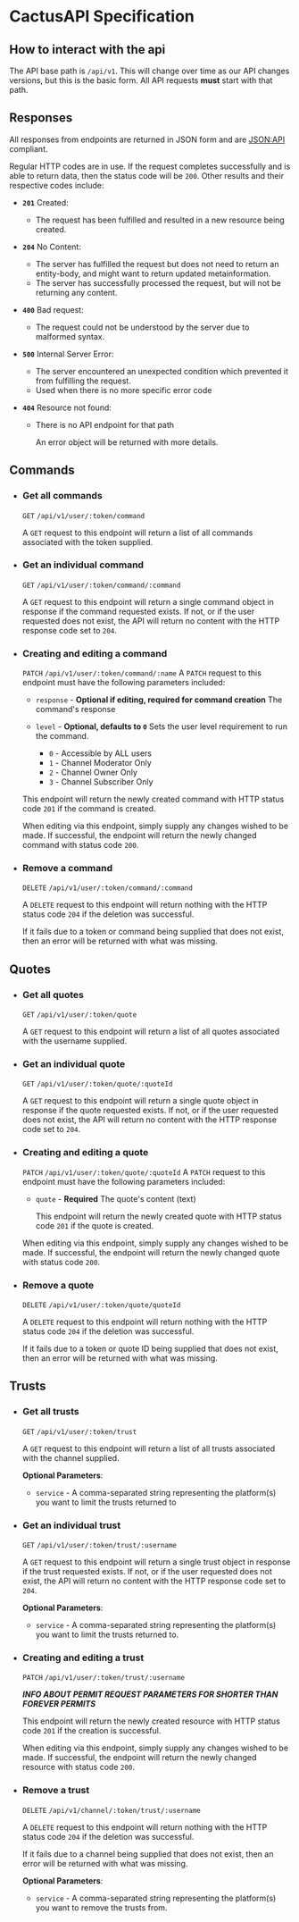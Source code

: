 # CactusAPI Specification

## How to interact with the api

The API base path is `/api/v1`. This will change over time as our API changes versions, but this is the basic form. All API requests **must** start with that path.

## Responses

All responses from endpoints are returned in JSON form and are [JSON:API](http://jsonapi.org/) compliant.

Regular HTTP codes are in use. If the request completes successfully and is able to return data, then the status code will be `200`. Other results and their respective codes include:

* **`201`** Created:
  * The request has been fulfilled and resulted in a new resource being created.

* **`204`** No Content:
  * The server has fulfilled the request but does not need to return an entity-body, and might want to return updated metainformation.
  * The server has successfully processed the request, but will not be returning any content.

* **`400`** Bad request:
  * The request could not be understood by the server due to malformed syntax.

* **`500`** Internal Server Error:
  * The server encountered an unexpected condition which prevented it from fulfilling the request.
  * Used when there is no more specific error code
   
* **`404`** Resource not found:

  * There is no API endpoint for that path
    
    An error object will be returned with more details.


## Commands

 * ### Get all commands
     `GET` `/api/v1/user/:token/command`

      A `GET` request to this endpoint will return a list of all commands associated with the token supplied.

 * ### Get an individual command

    `GET` `/api/v1/user/:token/command/:command`

     A `GET` request to this endpoint will return a single command object in response if the command requested exists. If not, or if the user requested does not exist, the API will return no content with the HTTP response code set to `204`.

 * ### Creating and editing a command

      `PATCH` `/api/v1/user/:token/command/:name`
      A `PATCH` request to this endpoint must have the following parameters included:
    
    *  `response` - **Optional if editing, required for command creation**
         The command's response
    
    *  `level` - **Optional, defaults to `0`**
         Sets the user level requirement to run the command.
       * `0` - Accessible by ALL users
       * `1` - Channel Moderator Only
       * `2` - Channel Owner Only
       * `3` - Channel Subscriber Only
    
    This endpoint will return the newly created command with HTTP status code `201` if the command is created.
    
    When editing via this endpoint, simply supply any changes wished to be made. If successful, the endpoint will return the newly changed command with status code `200`.
    
 * ### Remove a command
      `DELETE` `/api/v1/user/:token/command/:command`
    
    A `DELETE` request to this endpoint will return nothing with the HTTP status code `204` if the deletion was successful.
    
    If it fails due to a token or command being supplied that does not exist, then an error will be returned with what was missing.

## Quotes

* ### Get all quotes
    `GET` `/api/v1/user/:token/quote`

     A `GET` request to this endpoint will return a list of all quotes associated with the username supplied.

* ### Get an individual quote

    `GET` `/api/v1/user/:token/quote/:quoteId`

    A `GET` request to this endpoint will return a single quote object in response if the quote requested exists. If not, or if the user requested does not exist, the API will return no content with the HTTP response code set to `204`.


 * ### Creating and editing a quote
      `PATCH` `/api/v1/user/:token/quote/:quoteId`
      A `PATCH` request to this endpoint must have the following parameters included:

    * `quote` - **Required**
      The quote's content (text)

      This endpoint will return the newly created quote with HTTP status code `201` if the quote is created.

    When editing via this endpoint, simply supply any changes wished to be made. If successful, the endpoint will return the newly changed quote with status code `200`.

 * ### Remove a quote
      `DELETE` `/api/v1/user/:token/quote/quoteId`

    A `DELETE` request to this endpoint will return nothing with the HTTP status code `204` if the deletion was successful.

    If it fails due to a token or quote ID being supplied that does not exist, then an error will be returned with what was missing.

## Trusts

* ### Get all trusts

    `GET` `/api/v1/user/:token/trust`

     A `GET` request to this endpoint will return a list of all trusts associated with the channel supplied.

    **Optional Parameters**:

    * `service` - A comma-separated string representing the platform(s) you want to limit the trusts returned to

* ### Get an individual trust

    `GET` `/api/v1/user/:token/trust/:username`

    A `GET` request to this endpoint will return a single trust object in response if the trust requested exists. If not, or if the user requested does not exist, the API will return no content with the HTTP response code set to `204`.

    **Optional Parameters**:

    - `service` - A comma-separated string representing the platform(s) you want to limit the trusts returned to.

* ### Creating and editing a trust

    `PATCH` `/api/v1/user/:token/trust/:username`

    ***INFO ABOUT PERMIT REQUEST PARAMETERS FOR SHORTER THAN FOREVER PERMITS***

    This endpoint will return the newly created resource with HTTP status code `201` if the creation is successful.

    When editing via this endpoint, simply supply any changes wished to be made. If successful, the endpoint will return the newly changed resource with status code `200`.

* ### Remove a trust

    `DELETE` `/api/v1/channel/:token/trust/:username`

    A `DELETE` request to this endpoint will return nothing with the HTTP status code `204` if the deletion was successful.

    If it fails due to a channel being supplied that does not exist, then an error will be returned with what was missing.

    **Optional Parameters**:

    - `service` - A comma-separated string representing the platform(s) you want to remove the trusts from.

